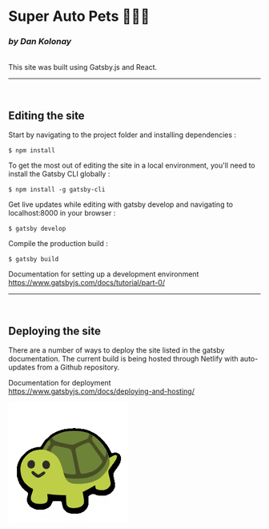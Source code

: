 
# **Super Auto Pets** 🐶💥🐢  
### _by Dan Kolonay_
<br>
This site was built using Gatsby.js and React.

---
<br>

## **Editing the site**

Start by navigating to the project folder and installing dependencies :

    $ npm install

To get the most out of editing the site in a local environment, you'll need to install the Gatsby CLI globally :

    $ npm install -g gatsby-cli

Get live updates while editing with gatsby develop and navigating to localhost:8000 in your browser :

    $ gatsby develop


Compile the production build :

    $ gatsby build

Documentation for setting up a development environment  
https://www.gatsbyjs.com/docs/tutorial/part-0/
  
---  
<br>
 
## **Deploying the site**

There are a number of ways to deploy the site listed in the gatsby documentation.  The current build is being hosted through Netlify with auto-updates from a Github repository.

Documentation for deployment  
https://www.gatsbyjs.com/docs/deploying-and-hosting/

![Turtle](./src/images/pets/Turtle.png)  



